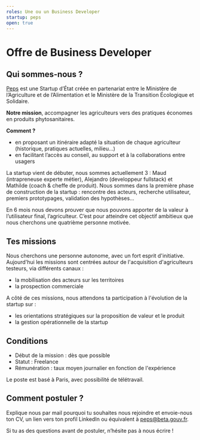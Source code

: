 ```yaml
---
roles: Une ou un Business Developer
startup: peps
open: true
---
```


# Offre de Business Developer

## Qui sommes-nous ?
[Peps](https://beta.gouv.fr/startups/peps.html) est une Startup d’État créée en partenariat entre le Ministère de l’Agriculture et de l’Alimentation et le Ministère de la Transition Écologique et Solidaire.

**Notre mission**, accompagner les agriculteurs vers des pratiques économes en produits phytosanitaires.

**Comment ?**
- en proposant un itinéraire adapté la situation de chaque agriculteur (historique, pratiques actuelles, milieu…)
- en facilitant l’accès au conseil, au support et à la collaborations entre usagers

La startup vient de débuter, nous sommes actuellement 3 : Maud (intrapreneuse experte métier), Alejandro (developpeur fullstack) et Mathilde (coach & cheffe de produit). Nous sommes dans la première phase de construction de la startup : rencontre des acteurs, recherche utilisateur, premiers prototypages, validation des hypothèses…

En 6 mois nous devons prouver que nous pouvons apporter de la valeur à l’utilisateur final, l’agriculteur.
C’est pour atteindre cet objectif ambitieux que nous cherchons une quatrième personne motivée.

## Tes missions
Nous cherchons une personne autonome, avec un fort esprit d'initiative. Aujourd'hui les missions sont centrées autour de l'acquisition d'agriculteurs testeurs, via différents canaux :
- la mobilisation des acteurs sur les territoires 
- la prospection commerciale 

A côté de ces missions, nous attendons ta participation à l'évolution de la startup sur :
- les orientations stratégiques sur la proposition de valeur et le produit
- la gestion opérationnelle de la startup

## Conditions

- Début de la mission : dès que possible
- Statut : Freelance
- Rémunération : taux moyen journalier en fonction de l'expérience

Le poste est basé à Paris, avec possibilité de télétravail.

## Comment postuler ?

Explique nous par mail pourquoi tu souhaites nous rejoindre et envoie-nous ton CV, un lien vers ton profil LinkedIn ou équivalent à [peps@beta.gouv.fr](mailto:peps@beta.gouv.fr).

Si tu as des questions avant de postuler, n’hésite pas à nous écrire !
